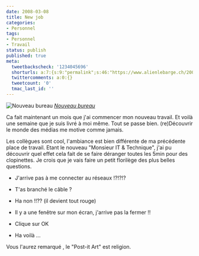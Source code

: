 ```yaml
---
date: 2008-03-08
title: New job
categories:
- Personnel
tags:
- Personnel
- Travail
status: publish
published: true
meta:
  tweetbackscheck: '1234045696'
  shorturls: a:7:{s:9:"permalink";s:46:"https://www.alienlebarge.ch/2008/03/08/new-job/";s:7:"tinyurl";s:25:"https://tinyurl.com/ary3nk";s:4:"isgd";s:17:"https://is.gd/isYz";s:5:"bitly";s:18:"https://bit.ly/UGkd";s:5:"snipr";s:22:"https://snipr.com/bcdlf";s:5:"snurl";s:22:"https://snurl.com/bcdlf";s:7:"snipurl";s:24:"https://snipurl.com/bcdlf";}
  twittercomments: a:0:{}
  tweetcount: '0'
  tmac_last_id: ''
---
```

 <img src="https://farm3.static.flickr.com/2089/2313333977_085582e7e4.jpg" alt="Nouveau bureau" />
<em><a href="https://www.flickr.com/photos/alienlebarge/2313333977/" title="photo sharing">Nouveau bureau</a></em>

Ca fait maintenant un mois que j'ai commencer mon nouveau travail. Et voilà une semaine que je suis livré à moi même. Tout se passe bien. (re)Découvrir le monde des médias me motive comme jamais.

<!--more-->

Les collègues sont cool, l'ambiance est bien différente de ma précédente place de travail. Etant le nouveau "Monsieur IT &amp; Technique", j'ai pu découvrir quel effet cela fait de se faire déranger toutes les 5min pour des clopinettes. Je crois que je vais faire un petit florilège des plus belles questions.

- J'arrive pas à me connecter au réseaux !?!?!?
- T'as branché le câble ?
- Ha non !!?? (il devient tout rouge)

- Il y a une fenêtre sur mon écran, j'arrive pas la fermer !!
- Clique sur OK
- Ha voilà ...

Vous l'aurez remarqué , le "Post-it Art" est religion.
